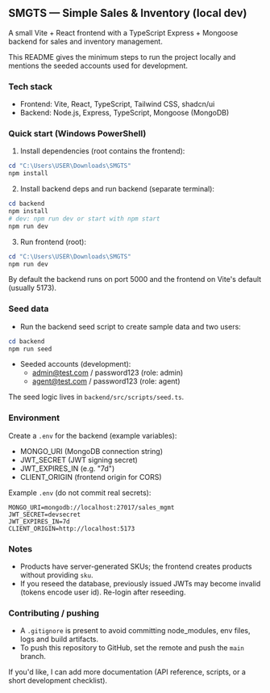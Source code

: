 ## SMGTS — Simple Sales & Inventory (local dev)

A small Vite + React frontend with a TypeScript Express + Mongoose backend for sales and inventory management.

This README gives the minimum steps to run the project locally and mentions the seeded accounts used for development.

### Tech stack
- Frontend: Vite, React, TypeScript, Tailwind CSS, shadcn/ui
- Backend: Node.js, Express, TypeScript, Mongoose (MongoDB)

### Quick start (Windows PowerShell)
1. Install dependencies (root contains the frontend):

```powershell
cd "C:\Users\USER\Downloads\SMGTS"
npm install
```

2. Install backend deps and run backend (separate terminal):

```powershell
cd backend
npm install
# dev: npm run dev or start with npm start
npm run dev
```

3. Run frontend (root):

```powershell
cd "C:\Users\USER\Downloads\SMGTS"
npm run dev
```

By default the backend runs on port 5000 and the frontend on Vite's default (usually 5173).

### Seed data
- Run the backend seed script to create sample data and two users:

```powershell
cd backend
npm run seed
```

- Seeded accounts (development):
	- admin@test.com / password123 (role: admin)
	- agent@test.com / password123 (role: agent)

The seed logic lives in `backend/src/scripts/seed.ts`.

### Environment
Create a `.env` for the backend (example variables):

- MONGO_URI (MongoDB connection string)
- JWT_SECRET (JWT signing secret)
- JWT_EXPIRES_IN (e.g. "7d")
- CLIENT_ORIGIN (frontend origin for CORS)

Example `.env` (do not commit real secrets):

```
MONGO_URI=mongodb://localhost:27017/sales_mgmt
JWT_SECRET=devsecret
JWT_EXPIRES_IN=7d
CLIENT_ORIGIN=http://localhost:5173
```

### Notes
- Products have server-generated SKUs; the frontend creates products without providing `sku`.
- If you reseed the database, previously issued JWTs may become invalid (tokens encode user id). Re-login after reseeding.

### Contributing / pushing
- A `.gitignore` is present to avoid committing node_modules, env files, logs and build artifacts.
- To push this repository to GitHub, set the remote and push the `main` branch.

If you'd like, I can add more documentation (API reference, scripts, or a short development checklist).
